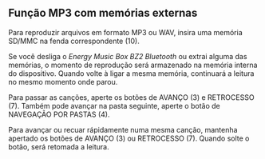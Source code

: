 ## Função MP3 com memórias externas

Para reproduzir arquivos em formato MP3 ou WAV, insira uma memória SD/MMC na fenda correspondente (10).

Se você desliga o *Energy Music Box BZ2 Bluetooth* ou extrai alguma das memórias, o momento de reprodução será armazenado na memória interna do dispositivo. Quando volte à ligar a mesma memória, continuará a leitura no mesmo momento onde parou.

Para passar as canções, aperte os botões de AVANÇO (3) e RETROCESSO (7). Também pode avançar na pasta seguinte, aperte o botão de NAVEGAÇÃO POR PASTAS (4).

Para avançar ou recuar rápidamente numa mesma canção, mantenha apertado os botões de AVANÇO (3) ou RETROCESSO (7). Quando solte o botão, será retomada a leitura.
